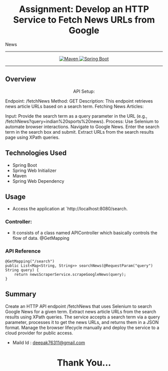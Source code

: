 # <h1 align = "center"> Assignment: Develop an HTTP Service to Fetch News URLs from Google
News
___ 
<p align="center">

</a>
<a href="Maven url" >
    <img alt="Maven" src="https://img.shields.io/badge/maven-3.1.3-brightgreen.svg" />
</a>
<a href="Spring Boot url" >
    <img alt="Spring Boot" src="https://img.shields.io/badge/Spring Boot-3.0.6-brightgreen.svg" />
</a>
</p>

--------------

<p align="left">

<!-- Project Description -->
## Overview
<p align="center">API Setup:

Endpoint: /fetchNews
Method: GET
Description: This endpoint retrieves news article URLs based on a search term.
Fetching News Articles:

Input: Provide the search term as a query parameter in the URL (e.g., /fetchNews?query=indian%20sports%20news).
Process:
Use Selenium to automate browser interactions.
Navigate to Google News.
Enter the search term in the search box and submit.
Extract URLs from the search results page using XPath queries.
</p>


<!-- Technologies Used -->
## Technologies Used
- Spring Boot
- Spring Web Initializer
- Maven
- Spring Web Dependency


<!-- Usage -->
## Usage
- Access the application at `http://localhost:8080/search.
### Controller:
- It consists of a class named APIController which basically controls the flow of data.
 @GetMapping 

### API Reference
    @GetMapping("/search")
    public List<Map<String, String>> searchNews(@RequestParam("query") String query) {
        return newsScraperService.scrapeGoogleNews(query);
    }


<!-- Contact -->
## Summary
Create an HTTP API endpoint /fetchNews that uses Selenium to search Google News for a given term. Extract news article URLs from the search results using XPath queries. The service accepts a search term via a query parameter, processes it to get the news URLs, and returns them in a JSON format. Manage the browser lifecycle manually and deploy the service to a cloud provider for public access.
- Maild Id :  deepak76311@gmail.com

<h1 align="center">Thank You...<h1>
<h3 align = "center"> 
